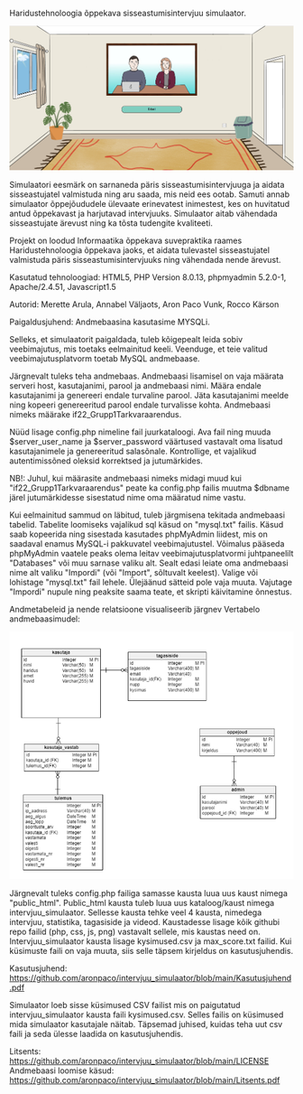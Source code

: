 Haridustehnoloogia õppekava sisseastumisintervjuu simulaator.

![Pilt simulaatorist](simulaator.PNG)

Simulaatori eesmärk on sarnaneda päris sisseastumisintervjuuga ja aidata sisseastujatel valmistuda ning aru saada, mis neid ees ootab. Samuti annab simulaator õppejõududele ülevaate erinevatest inimestest, kes on huvitatud antud õppekavast ja harjutavad intervjuuks. Simulaator aitab vähendada sisseastujate ärevust ning ka tõsta tudengite kvaliteeti.

Projekt on loodud Informaatika õppekava suvepraktika raames Haridustehnoloogia õppekava jaoks, et aidata tulevastel sisseastujatel valmistuda päris sisseastumisintervjuuks ning vähendada nende ärevust.

Kasutatud tehnoloogiad: 
HTML5, 
PHP Version 8.0.13, 
phpmyadmin 5.2.0-1, 
Apache/2.4.51, 
Javascript1.5

Autorid: Merette Arula, Annabel Väljaots, Aron Paco Vunk, Rocco Kärson

Paigaldusjuhend: 
Andmebaasina kasutasime MYSQLi.

Selleks, et simulaatorit paigaldada, tuleb kõigepealt leida sobiv veebimajutus, mis toetaks eelmainitud keeli. Veenduge, et teie valitud veebimajutusplatvorm toetab MySQL andmebaase.

Järgnevalt tuleks teha andmebaas. Andmebaasi lisamisel on vaja määrata serveri host, kasutajanimi, parool ja andmebaasi nimi. Määra endale kasutajanimi ja genereeri endale turvaline parool. Jäta kasutajanimi meelde ning kopeeri genereeritud parool endale turvalisse kohta. Andmebaasi nimeks määrake if22_Grupp1Tarkvaraarendus.

Nüüd lisage config.php nimeline fail juurkataloogi. Ava fail ning muuda $server_user_name ja $server_password väärtused vastavalt oma lisatud kasutajanimele ja genereeritud salasõnale. Kontrollige, et vajalikud autentimissõned oleksid korrektsed ja jutumärkides.

NB!: Juhul, kui määrasite andmebaasi nimeks midagi muud kui "if22_Grupp1Tarkvaraarendus" peate ka config.php failis muutma $dbname järel jutumärkidesse sisestatud nime oma määratud nime vastu.

Kui eelmainitud sammud on läbitud, tuleb järgmisena tekitada andmebaasi tabelid. Tabelite loomiseks vajalikud sql käsud on "mysql.txt" failis. Käsud saab kopeerida ning sisestada kasutades phpMyAdmin liidest, mis on saadaval enamus MySQL-i pakkuvatel veebimajutustel. Võimalus pääseda phpMyAdmin vaatele peaks olema leitav veebimajutusplatvormi juhtpaneelilt "Databases" või muu sarnase valiku alt. Sealt edasi leiate oma andmebaasi nime alt valiku "Impordi" (või "Import", sõltuvalt keelest). Valige või lohistage "mysql.txt" fail lehele. Ülejäänud sätteid pole vaja muuta. Vajutage "Impordi" nupule ning peaksite saama teate, et skripti käivitamine õnnestus.

Andmetabeleid ja nende relatsioone visualiseerib järgnev Vertabelo andmebaasimudel:

![](vertabelo.PNG)

Järgnevalt tuleks config.php failiga samasse kausta luua uus kaust nimega "public_html". Public_html kausta tuleb luua uus kataloog/kaust nimega intervjuu_simulaator. Sellesse kausta tehke veel 4 kausta, nimedega intervjuu, statistika, tagasiside ja videod. Kaustadesse lisage kõik githubi repo failid (php, css, js, png) vastavalt sellele, mis kaustas need on. Intervjuu_simulaator kausta lisage kysimused.csv ja max_score.txt failid. Kui küsimuste faili on vaja muuta, siis selle täpsem kirjeldus on kasutusjuhendis.



Kasutusjuhend: https://github.com/aronpaco/intervjuu_simulaator/blob/main/Kasutusjuhend.pdf


Simulaator loeb sisse küsimused CSV failist mis on paigutatud intervjuu_simulaator kausta faili kysimused.csv. Selles failis on küsimused mida simulaator kasutajale näitab. 
Täpsemad juhised, kuidas teha uut csv faili ja seda ülesse laadida on kasutusjuhendis. 

Litsents: https://github.com/aronpaco/intervjuu_simulaator/blob/main/LICENSE
Andmebaasi loomise käsud: https://github.com/aronpaco/intervjuu_simulaator/blob/main/Litsents.pdf
